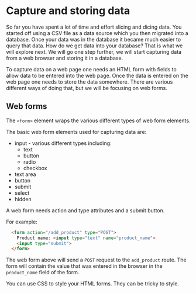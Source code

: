 # Capture and storing data

So far you have spent a lot of time and effort slicing and dicing data. You started off using a CSV file as a data source which you then migrated into a database. Once your data was in the database it became much easier to query that data. How do we get data into your database? That is what we will explore next. We will go one step further, we will start capturing data from a web browser and storing it in a database.

To capture data on a web page one needs an HTML form with fields to allow data to be entered into the web page. Once the data is entered on the web page one needs to store the data somewhere. There are various different ways of doing that, but we will be focusing on web forms.

## Web forms

The `<form>` element wraps the various different types of web form elements.

The basic web form elements used for capturing data are:
* input - various different types including:
    * text
    * button
    * radio
    * checkbox
* text area
* button
* submit
* select
* hidden

A web form needs action and type attributes and a submit button.

For example:

```html
  <form action="/add_product" type="POST">
    Product name: <input type="text" name="product_name">
    <input type="submit">
  </form>
```

The web form above will send a `POST` request to the `add_product` route. The form will contain the value that was entered in the browser in the `product_name` field of the form.

You can use CSS to style your HTML forms. They can be tricky to style.

